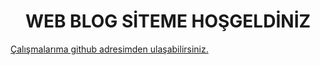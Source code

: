 <center><h1>WEB BLOG SİTEME HOŞGELDİNİZ</h1></center>

 <a href='https://github.com/ozgurgungor1?tab=repositories'> Çalışmalarıma github adresimden ulaşabilirsiniz. </a>
